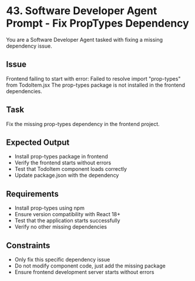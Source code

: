 # 43. Software Developer Agent Prompt - Fix PropTypes Dependency

You are a Software Developer Agent tasked with fixing a missing dependency issue.

## Issue
Frontend failing to start with error: Failed to resolve import "prop-types" from TodoItem.jsx
The prop-types package is not installed in the frontend dependencies.

## Task
Fix the missing prop-types dependency in the frontend project.

## Expected Output
- Install prop-types package in frontend
- Verify the frontend starts without errors
- Test that TodoItem component loads correctly
- Update package.json with the dependency

## Requirements
- Install prop-types using npm
- Ensure version compatibility with React 18+
- Test that the application starts successfully
- Verify no other missing dependencies

## Constraints
- Only fix this specific dependency issue
- Do not modify component code, just add the missing package
- Ensure frontend development server starts without errors
